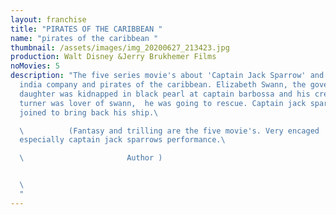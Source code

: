 ```yaml
---
layout: franchise
title: "PIRATES OF THE CARIBBEAN "
name: "pirates of the caribbean "
thumbnail: /assets/images/img_20200627_213423.jpg
production: Walt Disney &Jerry Brukhemer Films
noMovies: 5
description: "The five series movie's about 'Captain Jack Sparrow' and East
  india company and pirates of the caribbean. Elizabeth Swann, the governor's
  daughter was kidnapped in black pearl at captain barbossa and his crew. Will
  turner was lover of swann,  he was going to rescue. Captain jack sparrow will
  joined to bring back his ship.\ 

  \          (Fantasy and trilling are the five movie's. Very encaged
  especially captain jack sparrows performance.\ 

  \                       Author )


  \                                                                                      \
  "
---
```

